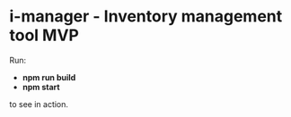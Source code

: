 # i-manager - Inventory management tool MVP
Run:

* __npm run build__
* __npm start__

to see in action.
